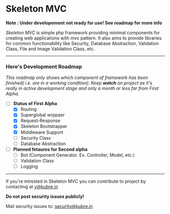 # Skeleton MVC
**Note : Under developement not ready for use! See roadmap for more info**

*Skeleton MVC* is simple php framework providing minimal components for creating web applications with mvc pattern. It also aims to provide libraries for common functionability like Security, Database Abstraction, Validation Class, File and Image Validation Class, etc.
<hr>

### Here's Development Roadmap
_This roadmap only shows which component of framework has been finished( i.e. are in a working condition). Keep **watch** on project as it's really in active development stage and only a month or less far from First Alpha._

- [ ] **Status of First Alpha**
    - [x] Routing
    - [x] Superglobal wrppaer
    - [x] Request-Response
    - [x] Skeleton Bootstrapper
    - [x] Middleware Support
    - [ ] Security Class
    - [ ] Database Abstraction
- [ ] **Planned fetaures for Second alpha**
    - [ ] Bot (Component Generator. Ex. Controller, Model, etc.)
    - [ ] Validation Class
    - [ ] Logging

<hr>

If you're intrested in Skeleton MVC you can contribute to project by contacting at v@kubre.in

**Do not post security issues publicly!**

Mail security issues to: security@kubre.in